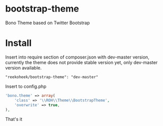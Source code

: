 bootstrap-theme
===============

Bono Theme based on Twitter Bootstrap

# Install

Insert into require section of composer.json with dev-master version, currently
the theme does not provide stable version yet, only dev-master version available.


```
"reekoheek/bootstrap-theme": "dev-master"
```

Insert to config.php

```php
'bono.theme' => array(
    'class' => '\\ROH\\Theme\\BootstrapTheme',
    'overwrite' => true,
),
```

That's it
